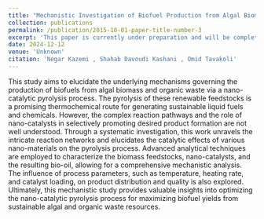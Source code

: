 ```yaml
---
title: "Mechanistic Investigation of Biofuel Production from Algal Biomass and Organic Waste via Nano-Catalytic Pyrolysis Process ( in preparation)"
collection: publications
permalink: /publication/2015-10-01-paper-title-number-3
excerpt: 'This paper is currently under preparation and will be completed soon. Once finished, it will be submitted to a journal for publication.'
date: 2024-12-12
venue: 'Unknown'
citation: 'Negar Kazemi , Shahab Davoudi Kashani , Omid Tavakoli'
---
```




This study aims to elucidate the underlying mechanisms governing the production of biofuels from algal biomass and organic waste via a nano-catalytic pyrolysis process. The pyrolysis of these renewable feedstocks is a promising thermochemical route for generating sustainable liquid fuels and chemicals. However, the complex reaction pathways and the role of nano-catalysts in selectively promoting desired product formation are not well understood. Through a systematic investigation, this work unravels the intricate reaction networks and elucidates the catalytic effects of various nano-materials on the pyrolysis process. Advanced analytical techniques are employed to characterize the biomass feedstocks, nano-catalysts, and the resulting bio-oil, allowing for a comprehensive mechanistic analysis. The influence of process parameters, such as temperature, heating rate, and catalyst loading, on product distribution and quality is also explored. Ultimately, this mechanistic study provides valuable insights into optimizing the nano-catalytic pyrolysis process for maximizing biofuel yields from sustainable algal and organic waste resources.

